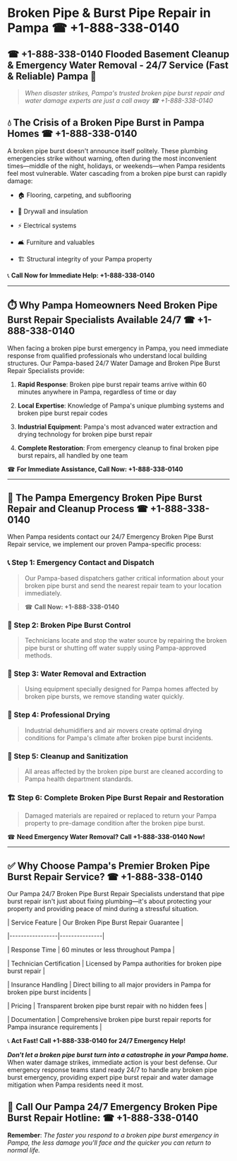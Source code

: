 # Broken Pipe & Burst Pipe Repair in Pampa ☎ +1-888-338-0140  
## ☎ +1-888-338-0140 Flooded Basement Cleanup & Emergency Water Removal - 24/7 Service (Fast & Reliable) Pampa 🚨  

> *When disaster strikes, Pampa's trusted broken pipe burst repair and water damage experts are just a call away ☎ +1-888-338-0140*  

## 💧 The Crisis of a Broken Pipe Burst in Pampa Homes ☎ +1-888-338-0140  

A broken pipe burst doesn't announce itself politely. These plumbing emergencies strike without warning, often during the most inconvenient times—middle of the night, holidays, or weekends—when Pampa residents feel most vulnerable. Water cascading from a broken pipe burst can rapidly damage:  

* 🏠 Flooring, carpeting, and subflooring  
* 🧱 Drywall and insulation  
* ⚡ Electrical systems  
* 🛋️ Furniture and valuables  
* 🏗️ Structural integrity of your Pampa property  

📞 **Call Now for Immediate Help: +1-888-338-0140**  

---  

## ⏱️ Why Pampa Homeowners Need Broken Pipe Burst Repair Specialists Available 24/7 ☎ +1-888-338-0140  

When facing a broken pipe burst emergency in Pampa, you need immediate response from qualified professionals who understand local building structures. Our Pampa-based 24/7 Water Damage and Broken Pipe Burst Repair Specialists provide:  

1. **Rapid Response**: Broken pipe burst repair teams arrive within 60 minutes anywhere in Pampa, regardless of time or day  
2. **Local Expertise**: Knowledge of Pampa's unique plumbing systems and broken pipe burst repair codes  
3. **Industrial Equipment**: Pampa's most advanced water extraction and drying technology for broken pipe burst repair  
4. **Complete Restoration**: From emergency cleanup to final broken pipe burst repairs, all handled by one team  

☎ **For Immediate Assistance, Call Now: +1-888-338-0140**  

---  

## 🔧 The Pampa Emergency Broken Pipe Burst Repair and Cleanup Process ☎ +1-888-338-0140  

When Pampa residents contact our 24/7 Emergency Broken Pipe Burst Repair service, we implement our proven Pampa-specific process:  

### 📞 Step 1: Emergency Contact and Dispatch  
> Our Pampa-based dispatchers gather critical information about your broken pipe burst and send the nearest repair team to your location immediately.  
> ☎ **Call Now: +1-888-338-0140**  

### 🚿 Step 2: Broken Pipe Burst Control  
> Technicians locate and stop the water source by repairing the broken pipe burst or shutting off water supply using Pampa-approved methods.  

### 🌊 Step 3: Water Removal and Extraction  
> Using equipment specially designed for Pampa homes affected by broken pipe bursts, we remove standing water quickly.  

### 💨 Step 4: Professional Drying  
> Industrial dehumidifiers and air movers create optimal drying conditions for Pampa's climate after broken pipe burst incidents.  

### 🧼 Step 5: Cleanup and Sanitization  
> All areas affected by the broken pipe burst are cleaned according to Pampa health department standards.  

### 🏗️ Step 6: Complete Broken Pipe Burst Repair and Restoration  
> Damaged materials are repaired or replaced to return your Pampa property to pre-damage condition after the broken pipe burst.  

☎ **Need Emergency Water Removal? Call +1-888-338-0140 Now!**  

---  

## ✅ Why Choose Pampa's Premier Broken Pipe Burst Repair Service? ☎ +1-888-338-0140  

Our Pampa 24/7 Broken Pipe Burst Repair Specialists understand that pipe burst repair isn't just about fixing plumbing—it's about protecting your property and providing peace of mind during a stressful situation.  

| Service Feature | Our Broken Pipe Burst Repair Guarantee |  
|-----------------|---------------|  
| Response Time | 60 minutes or less throughout Pampa |  
| Technician Certification | Licensed by Pampa authorities for broken pipe burst repair |  
| Insurance Handling | Direct billing to all major providers in Pampa for broken pipe burst incidents |  
| Pricing | Transparent broken pipe burst repair with no hidden fees |  
| Documentation | Comprehensive broken pipe burst repair reports for Pampa insurance requirements |  

📞 **Act Fast! Call +1-888-338-0140 for 24/7 Emergency Help!**  

***Don't let a broken pipe burst turn into a catastrophe in your Pampa home.*** When water damage strikes, immediate action is your best defense. Our emergency response teams stand ready 24/7 to handle any broken pipe burst emergency, providing expert pipe burst repair and water damage mitigation when Pampa residents need it most.  

## 📱 Call Our Pampa 24/7 Emergency Broken Pipe Burst Repair Hotline: ☎ +1-888-338-0140  

**Remember**: *The faster you respond to a broken pipe burst emergency in Pampa, the less damage you'll face and the quicker you can return to normal life.*